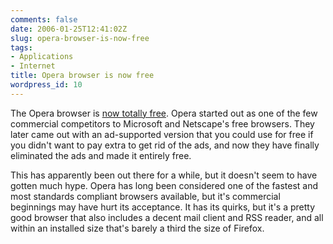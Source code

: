 ```yaml
---
comments: false
date: 2006-01-25T12:41:02Z
slug: opera-browser-is-now-free
tags:
- Applications
- Internet
title: Opera browser is now free
wordpress_id: 10
---
```


The Opera browser is [now totally free](http://my.opera.com/community/blog/show.dml/22627).  Opera started out as one of the few commercial competitors to Microsoft and Netscape's free browsers. They later came out with an ad-supported version that you could use for free if you didn't want to pay extra to get rid of the ads, and now they have finally eliminated the ads and made it entirely free.

This has apparently been out there for a while, but it doesn't seem to have gotten much hype. Opera has long been considered one of the fastest and most standards compliant browsers available, but it's commercial beginnings may have hurt its acceptance. It has its quirks, but it's a pretty good browser that also includes a decent mail client and RSS reader, and all within an installed size that's barely a third the size of Firefox.
